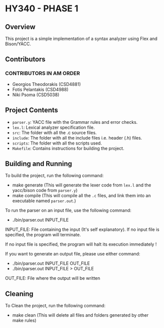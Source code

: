 # HY340 - PHASE 1

## Overview

This project is a simple implementation of a syntax analyzer using Flex and Bison/YACC.

## Contributors

### CONTRIBUTORS IN AM ORDER
- Georgios Theodorakis (CSD4881)
- Fotis Pelantakis (CSD4988)
- Niki Psoma (CSD5038)

## Project Contents

- `parser.y`: YACC file with the Grammar rules and error checks.
- `lex.l`: Lexical analyzer specification file.
- `src`: The folder with all the .c source files.
- `include`: The folder with all the include files i.e. header (.h) files.
- `scripts`: The folder with all the scripts used.
- `Makefile`: Contains instructions for building the project.

## Building and Running

To build the project, run the following command:
- make generate (This will generate the lexer code from `lex.l` and the yacc/bison code from `parser.y`)
- make compile (This will compile all the `.c` files, and link them into an executable named `parser.out`.)

To run the parser on an input file, use the following command:
- ./bin/parser.out INPUT_FILE

INPUT_FILE: File containing the input (It's self explanatory). If no input file is specified, the program will terminate.

If no input file is specified, the program will halt its execution immediately !

If you want to generate an output file, please use either command:
- ./bin/parser.out INPUT_FILE OUT_FILE
- ./bin/parser.out INPUT_FILE > OUT_FILE

OUT_FILE: File where the output will be written

## Cleaning

To Clean the project, run the following command:
- make clean (This will delete all files and folders generated by other make rules)
